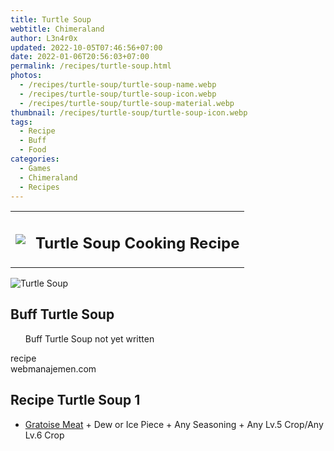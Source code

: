 ```yaml
---
title: Turtle Soup
webtitle: Chimeraland
author: L3n4r0x
updated: 2022-10-05T07:46:56+07:00
date: 2022-01-06T20:56:03+07:00
permalink: /recipes/turtle-soup.html
photos:
  - /recipes/turtle-soup/turtle-soup-name.webp
  - /recipes/turtle-soup/turtle-soup-icon.webp
  - /recipes/turtle-soup/turtle-soup-material.webp
thumbnail: /recipes/turtle-soup/turtle-soup-icon.webp
tags:
  - Recipe
  - Buff
  - Food
categories:
  - Games
  - Chimeraland
  - Recipes
---
```


<section id="bootstrap-wrapper"><link rel="stylesheet" href="https://cdn.statically.io/gh/dimaslanjaka/Web-Manajemen/40ac3225/css/bootstrap-4.5-wrapper.css"/><div class="row mb-2"><div class="col-md-12 mb-2"><table class="table" id="post-info"><tbody><tr><td><img class="d-inline-block me-2" src="/chimeraland/recipes/turtle-soup/turtle-soup-icon.webp" width="auto" height="auto"/></td><td><h1 class="fs-5">Turtle Soup Cooking Recipe</h1></td></tr></tbody></table></div></div><div class="card mb-2"><div class="row g-0"><div class="col-sm-4 position-relative mb-2"><img src="/chimeraland/recipes/turtle-soup/turtle-soup-material.webp" class="card-img fit-cover w-100 h-100" alt="Turtle Soup" data-fancybox="true"/></div><div class="col-sm-8 mb-2"><div class="card-body"><h2 class="card-title fs-5">Buff Turtle Soup</h2><div class="card-text"><ul>Buff Turtle Soup not yet written</ul></div><span class="badge rounded-pill bg-dark">recipe</span></div><div class="card-footer text-end text-muted">webmanajemen.com</div></div></div></div><div class="row mb-2"><div class="col-12 col-lg-6 recipe-item mb-2"><div class="card"><div class="card-body"><h2 class="card-title fs-5">Recipe Turtle Soup 1</h2><div class="card-text"><ul><li><a class="text-decoration-none" href="/chimeraland/materials/gratoise-meat.html">Gratoise Meat</a><span> + </span>Dew or Ice Piece<span> + </span>Any Seasoning<span> + </span>Any Lv.5 Crop/Any Lv.6 Crop</li></ul></div></div></div></div></div></section>